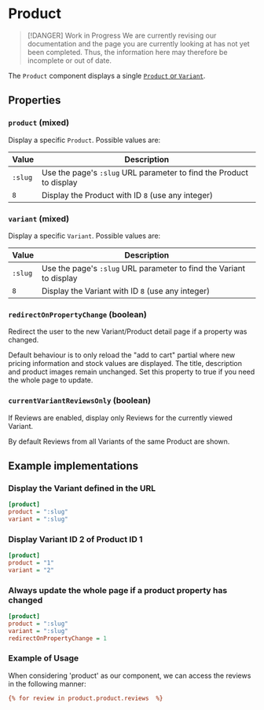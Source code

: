 # Product

> [!DANGER] Work in Progress
> We are currently revising our documentation and the page you are currently looking at has not yet 
> been completed. Thus, the information here may therefore be incomplete or out of date.

The `Product` component displays a single [`Product` or `Variant`](/guide/usage/products).

## Properties

### `product` (mixed)

Display a specific `Product`. Possible values are:

| Value | Description |
| ----- | ----------- |
| `:slug` | Use the page's `:slug` URL parameter to find the Product to display |
| `8` | Display the Product with ID `8` (use any integer) |

### `variant` (mixed)

Display a specific `Variant`. Possible values are:

| Value | Description |
| ----- | ----------- |
| `:slug` | Use the page's `:slug` URL parameter to find the Variant to display |
| `8` | Display the Variant with ID `8` (use any integer) |

### `redirectOnPropertyChange` (boolean)

Redirect the user to the new Variant/Product detail page if a property was changed.

Default behaviour is to only reload the "add to cart" partial where new pricing
information and stock values are displayed. The title, description and product images
remain unchanged. Set this property to true if you need the whole page to update.

### `currentVariantReviewsOnly` (boolean)

If Reviews are enabled, display only Reviews for the currently viewed Variant.

By default Reviews from all Variants of the same Product are shown.

## Example implementations

### Display the Variant defined in the URL

```ini
[product]
product = ":slug"
variant = ":slug"
```

### Display Variant ID 2 of Product ID 1 

```ini
[product]
product = "1"
variant = "2"
```

### Always update the whole page if a product property has changed

```ini
[product]
product = ":slug"
variant = ":slug"
redirectOnPropertyChange = 1
```

### Example of Usage

When considering 'product' as our component, we can access the reviews in the following manner:

```ini
{% for review in product.product.reviews  %}
```



